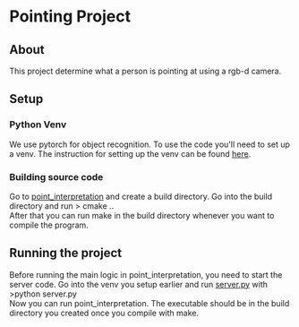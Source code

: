 # Pointing Project

## About
This project determine what a person is pointing at using a rgb-d camera.  

## Setup
### Python Venv
We use pytorch for object recognition.  To use the code you'll need to set up a venv.  The instruction for setting up the venv can be found [here](https://github.com/marikamurphy/pointing/blob/master/other/objectDetection/README.md).  
### Building source code
Go to [point_interpretation](https://github.com/marikamurphy/pointing/tree/master/src/point_interpretation) and create a build directory.  Go into the build directory and run > cmake ..  
After that you can run make in the build directory whenever you want to compile the program.

## Running the project
Before running the main logic in point_interpretation, you need to start the server code.  Go into the venv you setup earlier and run [server.py](https://github.com/marikamurphy/pointing/blob/master/other/objectDetection/server.py) with >python server.py  
Now you can run point_interpretation.  The executable should be in the build directory you created once you compile with make.
